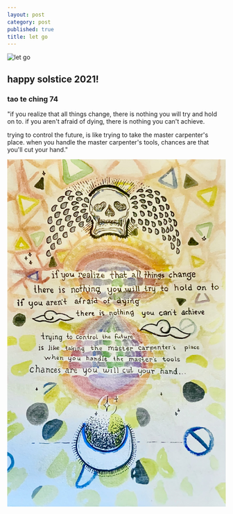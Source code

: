 ```yaml
---
layout: post
category: post
published: true
title: let go
---
```

![let go](/media/let-go.png)

## happy solstice 2021!

### tao te ching 74
"if you realize that all things change,
there is nothing you will try and hold on to.
if you aren't afraid of dying,
there is nothing you can't achieve.

trying to control the future,
is like trying to take the master carpenter's place.
when you handle the master carpenter's tools,
chances are that you'll cut your hand."



![let go watercolor and ink drawing](/media/let-go-ink.jpeg)
